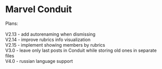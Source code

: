 # Marvel Conduit

Plans:\
\
V2.13 - add autorenaming when dismissing\
V2.14 - improve rubrics info visualization\
V2.15 - implement showing members by rubrics\
V3.0 - leave only last posts in Conduit while storing old ones in separate files\
V4.0 - russian language support
